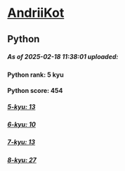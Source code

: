 # [AndriiKot](https://www.codewars.com/users/AndriiKot) 
## Python

##### As of 2025-02-18 11:38:01 uploaded:

#### Python rank: 5 kyu

#### Python score: 454

##### [5-kyu: 13](https://github.com/AndriiKot/Python__CodeWars/tree/main/kyu-5)

##### [6-kyu: 10](https://github.com/AndriiKot/Python__CodeWars/tree/main/kyu-6)

##### [7-kyu: 13](https://github.com/AndriiKot/Python__CodeWars/tree/main/kyu-7)

##### [8-kyu: 27](https://github.com/AndriiKot/Python__CodeWars/tree/main/kyu-8)

